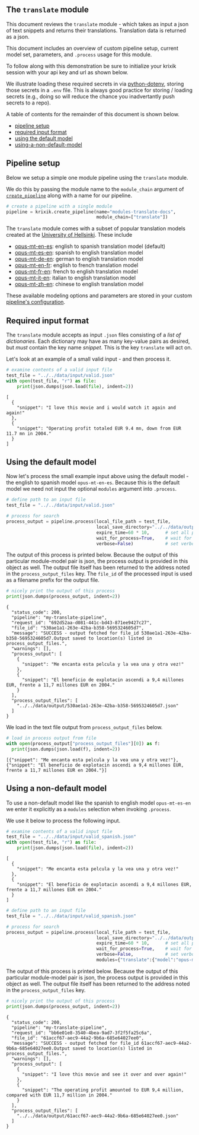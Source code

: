 ## The `translate` module

This document reviews the `translate` module - which takes as input a json of text snippets and returns their translations.  Translation data is returned as a json.

This document includes an overview of custom pipeline setup, current model set, parameters, and `.process` usage for this module.

To follow along with this demonstration be sure to initialize your krixik session with your api key and url as shown below. 

We illustrate loading these required secrets in via [python-dotenv](https://pypi.org/project/python-dotenv/), storing those secrets in a `.env` file.  This is always good practice for storing / loading secrets (e.g., doing so will reduce the chance you inadvertantly push secrets to a repo).

A table of contents for the remainder of this document is shown below.


- [pipeline setup](#pipeline-setup)
- [required input format](#required-input-format)
- [using the default model](#using-the-default-model)
- [using-a-non-default-model](#using-a-non-default-model)


## Pipeline setup

Below we setup a simple one module pipeline using the `translate` module. 

We do this by passing the module name to the `module_chain` argument of [`create_pipeline`](system/create_save_load.md) along with a name for our pipeline.


```python
# create a pipeline with a single module
pipeline = krixik.create_pipeline(name="modules-translate-docs",
                                  module_chain=["translate"])
```

The `translate` module comes with a subset of popular translation models created at the [University of Hellsinki](https://huggingface.co/Helsinki-NLP).  These include

- [opus-mt-en-es](https://huggingface.co/Helsinki-NLP/opus-mt-en-es): english to spanish translation model (default)
- [opus-mt-es-en](https://huggingface.co/Helsinki-NLP/opus-mt-es-en): spanish to english translation model
- [opus-mt-de-en](https://huggingface.co/Helsinki-NLP/opus-mt-de-en): german to english translation model
- [opus-mt-en-fr](https://huggingface.co/Helsinki-NLP/opus-mt-en-fr): english to french translation model
- [opus-mt-fr-en](https://huggingface.co/Helsinki-NLP/opus-mt-fr-en): french to english translation model
- [opus-mt-it-en](https://huggingface.co/Helsinki-NLP/opus-mt-it-en): italian to english translation model
- [opus-mt-zh-en](https://huggingface.co/Helsinki-NLP/opus-mt-zh-en): chinese to english translation model

These available modeling options and parameters are stored in your custom [pipeline's configuration](system/create_save_load.md).

## Required input format

The `translate` module accepts as input `.json` files consisting of a *list of dictionaries*.  Each dictionary may have as many key-value pairs as desired, but *must* contain the key name *snippet*.  This is the key `translate` will act on.

Let's look at an example of a small valid input - and then process it.


```python
# examine contents of a valid input file
test_file = "../../data/input/valid.json"
with open(test_file, "r") as file:
    print(json.dumps(json.load(file), indent=2))
```

    [
      {
        "snippet": "I love this movie and i would watch it again and again!"
      },
      {
        "snippet": "Operating profit totaled EUR 9.4 mn, down from EUR 11.7 mn in 2004."
      }
    ]


## Using the default model

Now let's process the small example input above using the default model - the english to spanish model `opus-mt-en-es`.  Because this is the default model we need not input the optional `modules` argument into `.process`.


```python
# define path to an input file
test_file = "../../data/input/valid.json"

# process for search
process_output = pipeline.process(local_file_path = test_file,
                                  local_save_directory="../../data/output", # save output repo data output subdir
                                  expire_time=60 * 10,      # set all process data to expire in 10 minutes
                                  wait_for_process=True,    # wait for process to complete before regaining ide
                                  verbose=False)            # set verbosity to False
```

The output of this process is printed below.  Because the output of this particular module-model pair is json, the process output is provided in this object as well.  The output file itself has been returned to the address noted in the `process_output_files` key.  The `file_id` of the processed input is used as a filename prefix for the output file.


```python
# nicely print the output of this process
print(json.dumps(process_output, indent=2))
```

    {
      "status_code": 200,
      "pipeline": "my-translate-pipeline",
      "request_id": "692d52aa-d081-441c-bd43-871ee9427c27",
      "file_id": "530ae1a1-263e-42ba-b358-5695324605d7",
      "message": "SUCCESS - output fetched for file_id 530ae1a1-263e-42ba-b358-5695324605d7.Output saved to location(s) listed in process_output_files.",
      "warnings": [],
      "process_output": [
        {
          "snippet": "Me encanta esta pelcula y la vea una y otra vez!"
        },
        {
          "snippet": "El beneficio de explotacin ascendi a 9,4 millones EUR, frente a 11,7 millones EUR en 2004."
        }
      ],
      "process_output_files": [
        "../../data/output/530ae1a1-263e-42ba-b358-5695324605d7.json"
      ]
    }


We load in the text file output from `process_output_files` below. 


```python
# load in process output from file
with open(process_output["process_output_files"][0]) as f:
  print(json.dumps(json.load(f), indent=2))
```

    [{"snippet": "Me encanta esta pelcula y la vea una y otra vez!"}, {"snippet": "El beneficio de explotacin ascendi a 9,4 millones EUR, frente a 11,7 millones EUR en 2004."}]


## Using a non-default model

To use a non-default model like the spanish to english model `opus-mt-es-en` we enter it explicitly as a `modules` selection when invoking `.process`.

We use it below to process the following input.


```python
# examine contents of a valid input file
test_file = "../../data/input/valid_spanish.json"
with open(test_file, "r") as file:
    print(json.dumps(json.load(file), indent=2))
```

    [
      {
        "snippet": "Me encanta esta pelcula y la vea una y otra vez!"
      },
      {
        "snippet": "El beneficio de explotacin ascendi a 9,4 millones EUR, frente a 11,7 millones EUR en 2004."
      }
    ]



```python
# define path to an input file
test_file = "../../data/input/valid_spanish.json"

# process for search
process_output = pipeline.process(local_file_path = test_file,
                                  local_save_directory="../../data/output", # save output repo data output subdir
                                  expire_time=60 * 10,      # set all process data to expire in 10 minutes
                                  wait_for_process=True,    # wait for process to complete before regaining ide
                                  verbose=False,            # set verbosity to False
                                  modules={"translate":{"model":"opus-mt-es-en"}})
```

The output of this process is printed below.  Because the output of this particular module-model pair is json, the process output is provided in this object as well.  The output file itself has been returned to the address noted in the `process_output_files` key.


```python
# nicely print the output of this process
print(json.dumps(process_output, indent=2))
```

    {
      "status_code": 200,
      "pipeline": "my-translate-pipeline",
      "request_id": "bb6e01e8-3540-4bea-9ad7-3f2f5fa25c6a",
      "file_id": "61accf67-aec9-44a2-9b6a-685e64027ee0",
      "message": "SUCCESS - output fetched for file_id 61accf67-aec9-44a2-9b6a-685e64027ee0.Output saved to location(s) listed in process_output_files.",
      "warnings": [],
      "process_output": [
        {
          "snippet": "I love this movie and see it over and over again!"
        },
        {
          "snippet": "The operating profit amounted to EUR 9,4 million, compared with EUR 11,7 million in 2004."
        }
      ],
      "process_output_files": [
        "../../data/output/61accf67-aec9-44a2-9b6a-685e64027ee0.json"
      ]
    }

